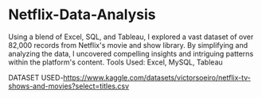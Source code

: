 # Netflix-Data-Analysis
Using a blend of Excel, SQL, and Tableau, I explored a vast dataset of over 82,000 records from Netflix's movie and show library. By simplifying and analyzing the data, I uncovered compelling insights and intriguing patterns within the platform's content.
Tools Used: Excel, MySQL, Tableau

DATASET USED-https://www.kaggle.com/datasets/victorsoeiro/netflix-tv-shows-and-movies?select=titles.csv

